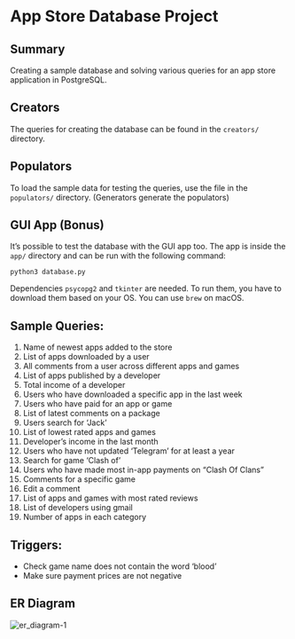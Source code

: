 # App Store Database Project

## Summary
Creating a sample database and solving various queries for an app store application in PostgreSQL.  

## Creators
The queries for creating the database can be found in the `creators/` directory.

## Populators
To load the sample data for testing the queries, use the file in the `populators/` directory. (Generators generate the populators)

## GUI App (Bonus)
It’s possible to test the database with the GUI app too. The app is inside the `app/` directory and can be run with the following command:

```
python3 database.py
```

Dependencies `psycopg2` and `tkinter` are needed. To run them, you have to download them based on your OS. You can use `brew` on macOS.

## Sample Queries:
1. Name of newest apps added to the store
2. List of apps downloaded by a user
3. All comments from a user across different apps and games
4. List of apps published by a developer
5. Total income of a developer
6. Users who have downloaded a specific app in the last week
7. Users who have paid for an app or game
8. List of latest comments on a package
9. Users search for ‘Jack’
10. List of lowest rated apps and games
11. Developer’s income in the last month
12. Users who have not updated ‘Telegram’ for at least a year
13. Search for game ‘Clash of’
14. Users who have made most in-app payments on “Clash Of Clans”
15. Comments for a specific game
16. Edit a comment
17. List of apps and games with most rated reviews
18. List of developers using gmail
19. Number of apps in each category

## Triggers:
- Check game name does not contain the word ‘blood’
- Make sure payment prices are not negative

## ER Diagram
![er_diagram-1](https://github.com/dalisyron/PostgreAppStore/assets/34644374/21943f00-7af1-49ae-9af3-d88adaa1bbd5)
